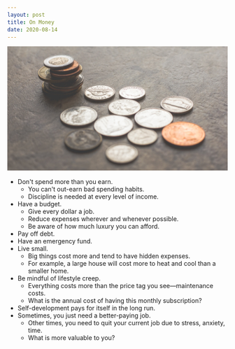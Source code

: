 ```yaml
---
layout: post
title: On Money
date: 2020-08-14
---
```


![](/assets/posts/2020-08-14-on-money.jpg)

- Don't spend more than you earn.
  - You can't out-earn bad spending habits.
  - Discipline is needed at every level of income.
- Have a budget.
  - Give every dollar a job.
  - Reduce expenses wherever and whenever possible.
  - Be aware of how much luxury you can afford.
- Pay off debt.
- Have an emergency fund.
- Live small.
  - Big things cost more and tend to have hidden expenses.
  - For example, a large house will cost more to heat and cool than a smaller home.
- Be mindful of lifestyle creep.
  - Everything costs more than the price tag you see—maintenance costs.
  - What is the annual cost of having this monthly subscription?
- Self-development pays for itself in the long run.
- Sometimes, you just need a better-paying job.
  - Other times, you need to quit your current job due to stress, anxiety, time.
  - What is more valuable to you?
